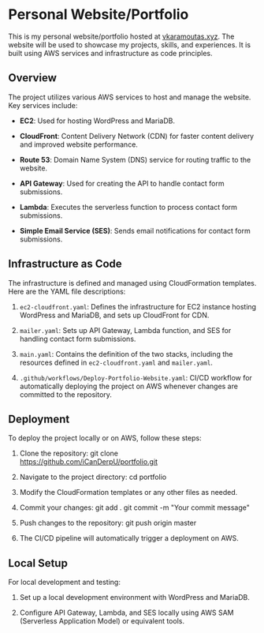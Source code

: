# Personal Website/Portfolio

This is my personal website/portfolio hosted at [vkaramoutas.xyz](https://vkaramoutas.xyz). The website will be used to showcase my projects, skills, and experiences. It is built using AWS services and infrastructure as code principles.

## Overview

The project utilizes various AWS services to host and manage the website. Key services include:

- **EC2**: Used for hosting WordPress and MariaDB.
  
- **CloudFront**: Content Delivery Network (CDN) for faster content delivery and improved website performance.
  
- **Route 53**: Domain Name System (DNS) service for routing traffic to the website.
  
- **API Gateway**: Used for creating the API to handle contact form submissions.
  
- **Lambda**: Executes the serverless function to process contact form submissions.
  
- **Simple Email Service (SES)**: Sends email notifications for contact form submissions.

## Infrastructure as Code

The infrastructure is defined and managed using CloudFormation templates. Here are the YAML file descriptions:

1. `ec2-cloudfront.yaml`: Defines the infrastructure for EC2 instance hosting WordPress and MariaDB, and sets up CloudFront for CDN.
   
2. `mailer.yaml`: Sets up API Gateway, Lambda function, and SES for handling contact form submissions.
   
3. `main.yaml`: Contains the definition of the two stacks, including the resources defined in `ec2-cloudfront.yaml` and `mailer.yaml`.
   
4. `.github/workflows/Deploy-Portfolio-Website.yaml`: CI/CD workflow for automatically deploying the project on AWS whenever changes are committed to the repository.

## Deployment

To deploy the project locally or on AWS, follow these steps:

1. Clone the repository:
git clone https://github.com/iCanDerpU/portfolio.git

2. Navigate to the project directory:
cd portfolio

3. Modify the CloudFormation templates or any other files as needed.

4. Commit your changes:
git add .
git commit -m "Your commit message"

5. Push changes to the repository:
git push origin master

6. The CI/CD pipeline will automatically trigger a deployment on AWS.

## Local Setup

For local development and testing:

1. Set up a local development environment with WordPress and MariaDB.

2. Configure API Gateway, Lambda, and SES locally using AWS SAM (Serverless Application Model) or equivalent tools.
